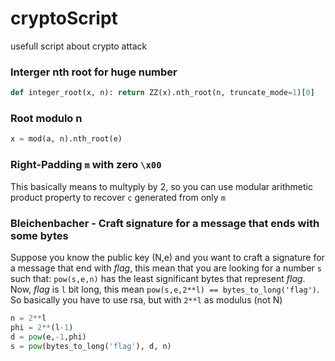 # cryptoScript
usefull script about crypto attack



### Interger nth root for huge number
```py
def integer_root(x, n): return ZZ(x).nth_root(n, truncate_mode=1)[0]
```
### Root modulo n
```py
x = mod(a, n).nth_root(e)
```

### Right-Padding `m` with zero `\x00`
This basically means to multyply by 2, so you can use modular arithmetic product property to recover `c` generated from only `m`

### Bleichenbacher - Craft signature for a message that ends with some bytes
Suppose you know the public key (N,e) and you want to craft a signature for a message that end with *flag*, this mean that you are looking for a number `s` such that:
`pow(s,e,n)` has the least significant bytes that represent *flag*. 
Now, *flag* is `l` bit long, this mean `pow(s,e,2**l) == bytes_to_long('flag')`.
So basically you have to use rsa, but with `2**l` as modulus (not N)
```py
n = 2**l
phi = 2**(l-1)
d = pow(e,-1,phi)
s = pow(bytes_to_long('flag'), d, n)
```
